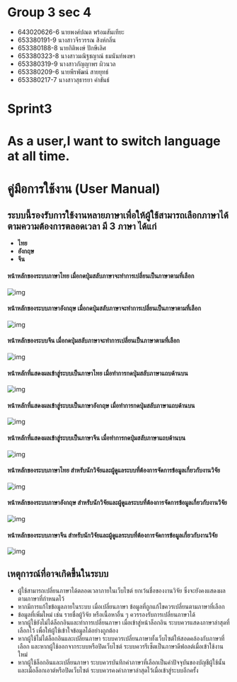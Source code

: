 # Group 3 sec 4
- 643020626-6	นายพงศ์ปณต พร้อมสันเทียะ
- 653380191-9	นางสาวจีรวรรณ สิงห์กลิ่น
- 653380188-8	นายกิติพงษ์ ปักษีเลิศ
- 653380323-8	นางสาวมณิฐชญาณ์ ธมนันท์พงษา
- 653380319-9	นางสาวกัญญาพร ผิวนวล
- 653380209-6	นายพีรพัฒน์ สายยุทธ์
- 653380217-7	นางสาวสุธารยา คำขันธ์
# Sprint3
# **As a user,I want to switch language at all time.**
# คู่มือการใช้งาน (User Manual)
## ระบบนี้รองรับการใช้งานหลายภาษาเพื่อให้ผู้ใช้สามารถเลือกภาษาได้ตามความต้องการตลอดเวลา มี 3 ภาษา ได้แก่
- **ไทย**
- **อังกฤษ**
- **จีน**

#### หน้าหลักของระบบภาษาไทย เมื่อกดปุ่มสลับภาษาจะทำการเปลี่ยนเป็นภาษาตามที่เลือก
![img](sprint3/Img/Home_th.png)
#### หน้าหลักของระบบภาษาอังกฤษ เมื่อกดปุ่มสลับภาษาจะทำการเปลี่ยนเป็นภาษาตามที่เลือก
![img](sprint3/Img/Home_en.png)
#### หน้าหลักของระบบจีน เมื่อกดปุ่มสลับภาษาจะทำการเปลี่ยนเป็นภาษาตามที่เลือก
![img](sprint3/Img/Home_cn.png)
#### หน้าหลักที่แสดงผลเข้าสู่ระบบเป็นภาษาไทย เมื่อทำการกดปุ่มสลับภาษาแถบด้านบน
![img](sprint3/Img/login_th.png)
#### หน้าหลักที่แสดงผลเข้าสู่ระบบเป็นภาษาอังกฤษ เมื่อทำการกดปุ่มสลับภาษาแถบด้านบน
![img](sprint3/Img/login_en.png)
#### หน้าหลักที่แสดงผลเข้าสู่ระบบเป็นภาษาจีน เมื่อทำการกดปุ่มสลับภาษาแถบด้านบน
![img](sprint3/Img/login_cn.png)
#### หน้าหลักของระบบภาษาไทย สำหรับนักวิจัยและผู้ดูแลระบบที่ต้องการจัดการข้อมูลเกี่ยวกับงานวิจัย
![img](sprint3/Img/thai.png)
#### หน้าหลักของระบบภาษาอังกฤษ สำหรับนักวิจัยและผู้ดูแลระบบที่ต้องการจัดการข้อมูลเกี่ยวกับงานวิจัย
![img](sprint3/Img/eng.png)
#### หน้าหลักของระบบภาษาจีน สำหรับนักวิจัยและผู้ดูแลระบบที่ต้องการจัดการข้อมูลเกี่ยวกับงานวิจัย
![img](sprint3/Img/chi.png)


## เหตุการณ์ที่อาจเกิดขึ้นในระบบ
- ผู้ใช้สามารถเปลี่ยนภาษาได้ตลอดเวลาภายในเว็บไซต์ ยกเว้นชื่อของงานวิจัย ซึ่งจะยังคงแสดงผลตามภาษาที่กำหนดไว้
- หากมีการแก้ไขข้อมูลภายในระบบ เมื่อเปลี่ยนภาษา ข้อมูลที่ถูกแก้ไขควรเปลี่ยนตามภาษาที่เลือก
- ข้อมูลที่เพิ่มใหม่ เช่น รายชื่อผู้วิจัย หรือเนื้อหาอื่น ๆ ควรรองรับการเปลี่ยนภาษาได้
- หากผู้ใช้ยังไม่ได้ล็อกอินและทำการเปลี่ยนภาษา เมื่อเข้าสู่หน้าล็อกอิน ระบบควรแสดงภาษาล่าสุดที่เลือกไว้ เพื่อให้ผู้ใช้เข้าใจข้อมูลได้อย่างถูกต้อง
- หากผู้ใช้ไม่ได้ล็อกอินและเปลี่ยนภาษา ระบบควรเปลี่ยนภาษาทั้งเว็บไซต์ให้สอดคล้องกับภาษาที่เลือก และหากผู้ใช้ออกจากระบบหรือปิดเว็บไซต์ ระบบควรรีเซ็ตเป็นภาษาดีฟอลต์เมื่อเข้าใช้งานใหม่
- หากผู้ใช้ล็อกอินและเปลี่ยนภาษา ระบบควรบันทึกค่าภาษาที่เลือกเป็นค่าปัจจุบันของบัญชีผู้ใช้นั้น และเมื่อล็อกเอาต์หรือปิดเว็บไซต์ ระบบควรคงค่าภาษาล่าสุดไว้เมื่อเข้าสู่ระบบอีกครั้ง
